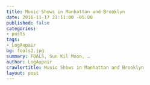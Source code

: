 ```yaml
---
title: Music Shows in Manhattan and Brooklyn
date: 2016-11-17 21:11:00 -05:00
published: false
categories:
- posts
tags:
- LogAupair
bg: foals2.jpg
summary: FOALS, Sun Kil Moon, …
author: LogAupair
crawlertitle: Music Shows in Manhattan and Brooklyn
layout: post
---
```


